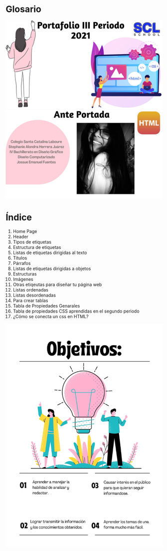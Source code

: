 # Glosario

<img src="img2/Portada.jpg">
<img src="img2/Anteportada.jpg">

<h1>Índice</h1>
<ol>
<li>Home Page</li>
<li>Header</li>
<li>Tipos de etiquetas</li>
<li>Estructura de etiquetas</li>
<li>Listas de etiquetas dirigidas al texto</li>
   <li>Títulos</li>
   <li>Párrafos</li>
<li>Listas de etiquetas dirigidas a objetos</li>
   <li>Estructuras</li>
   <li>Imágenes</li>
<li>Otras etiqeutas para diseñar tu página web</li>
  <li>Listas ordenadas</li>
  <li>Listas desordenadas</li>
  <li>Para crear tablas</li>
<li>Tabla de Propiedades Genarales</li>
<li>Tabla de propiedades CSS aprendidas en el segundo periodo</li>
<li>¿Cómo se conecta un css en HTML?</li>
</ol>
<img src="img2/Objetivos.jpg">
